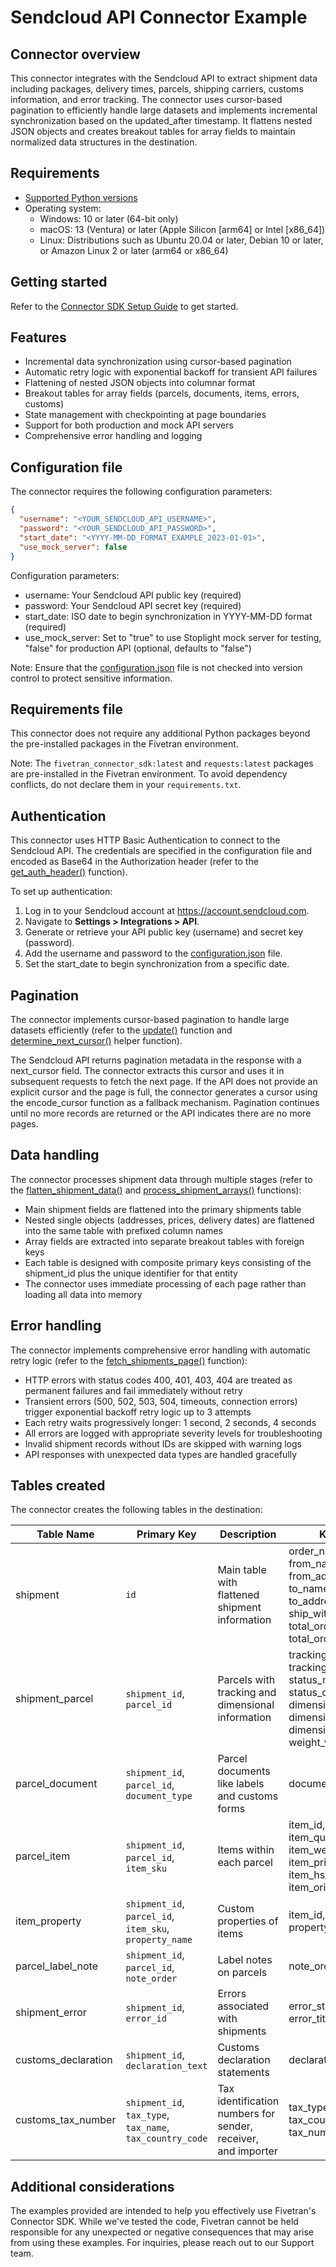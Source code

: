 # Sendcloud API Connector Example

## Connector overview

This connector integrates with the Sendcloud API to extract shipment data including packages, delivery times, parcels, shipping carriers, customs information, and error tracking. The connector uses cursor-based pagination to efficiently handle large datasets and implements incremental synchronization based on the updated_after timestamp. It flattens nested JSON objects and creates breakout tables for array fields to maintain normalized data structures in the destination.

## Requirements

- [Supported Python versions](https://github.com/fivetran/fivetran_connector_sdk/blob/main/README.md#requirements)
- Operating system:
  - Windows: 10 or later (64-bit only)
  - macOS: 13 (Ventura) or later (Apple Silicon [arm64] or Intel [x86_64])
  - Linux: Distributions such as Ubuntu 20.04 or later, Debian 10 or later, or Amazon Linux 2 or later (arm64 or x86_64)

## Getting started

Refer to the [Connector SDK Setup Guide](https://fivetran.com/docs/connectors/connector-sdk/setup-guide) to get started.

## Features

- Incremental data synchronization using cursor-based pagination
- Automatic retry logic with exponential backoff for transient API failures
- Flattening of nested JSON objects into columnar format
- Breakout tables for array fields (parcels, documents, items, errors, customs)
- State management with checkpointing at page boundaries
- Support for both production and mock API servers
- Comprehensive error handling and logging

## Configuration file

The connector requires the following configuration parameters:

```json
{
  "username": "<YOUR_SENDCLOUD_API_USERNAME>",
  "password": "<YOUR_SENDCLOUD_API_PASSWORD>",
  "start_date": "<YYYY-MM-DD_FORMAT_EXAMPLE_2023-01-01>",
  "use_mock_server": false
}
```

Configuration parameters:
- username: Your Sendcloud API public key (required)
- password: Your Sendcloud API secret key (required)
- start_date: ISO date to begin synchronization in YYYY-MM-DD format (required)
- use_mock_server: Set to "true" to use Stoplight mock server for testing, "false" for production API (optional, defaults to "false")

Note: Ensure that the [configuration.json](configuration.json) file is not checked into version control to protect sensitive information.

## Requirements file

This connector does not require any additional Python packages beyond the pre-installed packages in the Fivetran environment.

Note: The `fivetran_connector_sdk:latest` and `requests:latest` packages are pre-installed in the Fivetran environment. To avoid dependency conflicts, do not declare them in your `requirements.txt`.

## Authentication

This connector uses HTTP Basic Authentication to connect to the Sendcloud API. The credentials are specified in the configuration file and encoded as Base64 in the Authorization header (refer to the [get_auth_header()](connector.py#L61-L72) function).

To set up authentication:

1. Log in to your Sendcloud account at https://account.sendcloud.com.
2. Navigate to **Settings > Integrations > API**.
3. Generate or retrieve your API public key (username) and secret key (password).
4. Add the username and password to the [configuration.json](configuration.json) file.
5. Set the start_date to begin synchronization from a specific date.

## Pagination

The connector implements cursor-based pagination to handle large datasets efficiently (refer to the [update()](connector.py#L671-L750) function and [determine_next_cursor()](connector.py#L636-L668) helper function).

The Sendcloud API returns pagination metadata in the response with a next_cursor field. The connector extracts this cursor and uses it in subsequent requests to fetch the next page. If the API does not provide an explicit cursor and the page is full, the connector generates a cursor using the encode_cursor function as a fallback mechanism. Pagination continues until no more records are returned or the API indicates there are no more pages.

## Data handling

The connector processes shipment data through multiple stages (refer to the [flatten_shipment_data()](connector.py#L283-L320) and [process_shipment_arrays()](connector.py#L323-L507) functions):

- Main shipment fields are flattened into the primary shipments table
- Nested single objects (addresses, prices, delivery dates) are flattened into the same table with prefixed column names
- Array fields are extracted into separate breakout tables with foreign keys
- Each table is designed with composite primary keys consisting of the shipment_id plus the unique identifier for that entity
- The connector uses immediate processing of each page rather than loading all data into memory

## Error handling

The connector implements comprehensive error handling with automatic retry logic (refer to the [fetch_shipments_page()](connector.py#L136-L203) function):

- HTTP errors with status codes 400, 401, 403, 404 are treated as permanent failures and fail immediately without retry
- Transient errors (500, 502, 503, 504, timeouts, connection errors) trigger exponential backoff retry logic up to 3 attempts
- Each retry waits progressively longer: 1 second, 2 seconds, 4 seconds
- All errors are logged with appropriate severity levels for troubleshooting
- Invalid shipment records without IDs are skipped with warning logs
- API responses with unexpected data types are handled gracefully

## Tables created

The connector creates the following tables in the destination:

| Table Name          | Primary Key                                               | Description                                                   | Key Columns                                                                                                                                   |
|---------------------|-----------------------------------------------------------|---------------------------------------------------------------|-----------------------------------------------------------------------------------------------------------------------------------------------|
| shipment            | `id`                                                      | Main table with flattened shipment information                | order_number, from_name, from_address_line_1, to_name, to_address_line_1, ship_with_type, total_order_price_value, total_order_price_currency |
| shipment_parcel     | `shipment_id`, `parcel_id`                                | Parcels with tracking and dimensional information             | tracking_number, tracking_url, status_message, status_code, dimensions_length, dimensions_width, dimensions_height, weight_value, weight_unit |
| parcel_document     | `shipment_id`, `parcel_id`, `document_type`               | Parcel documents like labels and customs forms                | document_type, link, size                                                                                                                     |
| parcel_item         | `shipment_id`, `parcel_id`, `item_sku`                    | Items within each parcel                                      | item_id, item_description, item_quantity, item_weight_value, item_price_value, item_hs_code, item_origin_country                              |
| item_property       | `shipment_id`, `parcel_id`, `item_sku`, `property_name`   | Custom properties of items                                    | item_id, property_name, property_value                                                                                                        |
| parcel_label_note   | `shipment_id`, `parcel_id`, `note_order`                  | Label notes on parcels                                        | note_order, note_text                                                                                                                         |
| shipment_error      | `shipment_id`, `error_id`                                 | Errors associated with shipments                              | error_status, error_code, error_title, error_detail                                                                                           |
| customs_declaration | `shipment_id`, `declaration_text`                         | Customs declaration statements                                | declaration_text                                                                                                                              |
| customs_tax_number  | `shipment_id`, `tax_type`, `tax_name`, `tax_country_code` | Tax identification numbers for sender, receiver, and importer | tax_type, tax_name, tax_country_code, tax_number                                                                                              |

## Additional considerations

The examples provided are intended to help you effectively use Fivetran's Connector SDK. While we've tested the code, Fivetran cannot be held responsible for any unexpected or negative consequences that may arise from using these examples. For inquiries, please reach out to our Support team.
